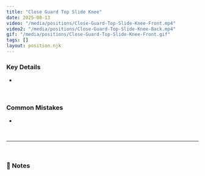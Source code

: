 ```yaml
---
title: "Close Guard Top Slide Knee"
date: 2025-08-13
video: "/media/positions/Close-Guard-Top-Slide-Knee-Front.mp4"
video2: "/media/positions/Close-Guard-Top-Slide-Knee-Back.mp4"
gif: "/media/positions/Close-Guard-Top-Slide-Knee-Front.gif"
tags: []
layout: position.njk
---
```

### **Key Details**
- 

<br>

### **Common Mistakes**
- 

<br>

---

<br>

### **📝 Notes**

<br>
